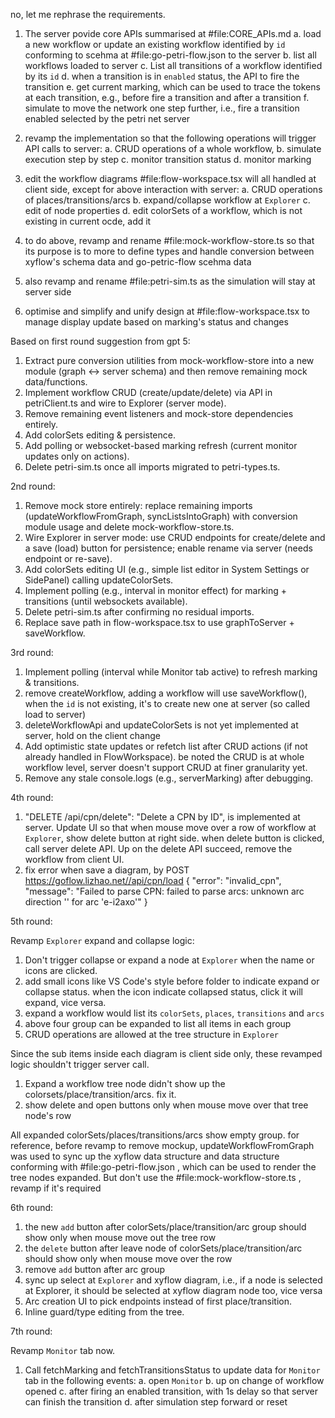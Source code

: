 no, let me rephrase the requirements.
1. The server povide core APIs summarised at #file:CORE_APIs.md 
  a. load a new workflow or update an existing workflow identified by `id` conforming to scehma at #file:go-petri-flow.json  to the server
  b. list all workflows loaded to server
  c. List all transitions of a workflow identified by its `id` 
  d. when a transition is in `enabled` status, the API to fire the transition
  e. get current marking, which can be used to trace the tokens at each transition, e.g., before fire a transition and after a transition
  f. simulate to move the network one step further, i.e., fire a transition enabled selected by the petri net server
2. revamp the implementation so that the following operations will trigger API calls to server:
  a. CRUD operations of a whole workflow, 
  b. simulate execution step by step
  c. monitor transition status
  d. monitor marking

3. edit the workflow diagrams #file:flow-workspace.tsx will all handled at client side, except for above interaction with server:
  a. CRUD operations of places/transitions/arcs
  b. expand/collapse workflow at `Explorer`
  c. edit of node properties
  d. edit colorSets of a workflow, which is not existing in current ocde, add it
3. to do above, revamp and rename #file:mock-workflow-store.ts so that its purpose is to more to define types and handle conversion between xyflow's schema data and go-petric-flow scehma data
4. also revamp and rename #file:petri-sim.ts as the simulation will stay at server side
5. optimise and simplify and unify design at #file:flow-workspace.tsx to manage display update based on marking's status and changes


Based on first round suggestion from gpt 5:

1. Extract pure conversion utilities from mock-workflow-store into a new module (graph <-> server schema) and then remove remaining mock data/functions.
2. Implement workflow CRUD (create/update/delete) via API in petriClient.ts and wire to Explorer (server mode).
3. Remove remaining event listeners and mock-store dependencies entirely.
4. Add colorSets editing & persistence.
5. Add polling or websocket-based marking refresh (current monitor updates only on actions).
6. Delete petri-sim.ts once all imports migrated to petri-types.ts.

2nd round:

1. Remove mock store entirely: replace remaining imports (updateWorkflowFromGraph, syncListsIntoGraph) with conversion module usage and delete mock-workflow-store.ts.
2. Wire Explorer in server mode: use CRUD endpoints for create/delete and a save (load) button for persistence; enable rename via server (needs endpoint or re-save).
3. Add colorSets editing UI (e.g., simple list editor in System Settings or SidePanel) calling updateColorSets.
4. Implement polling (e.g., interval in monitor effect) for marking + transitions (until websockets available).
5. Delete petri-sim.ts after confirming no residual imports.
6. Replace save path in flow-workspace.tsx to use graphToServer + saveWorkflow.

3rd round:

1. Implement polling (interval while Monitor tab active) to refresh marking & transitions.
2. remove createWorkflow, adding a workflow will use saveWorkflow(), when the `id` is not existing, it's to create new one at server (so called load to server)
3. deleteWorkflowApi and updateColorSets is not yet implemented at server, hold on the client change
4. Add optimistic state updates or refetch list after CRUD actions (if not already handled in FlowWorkspace). be noted the CRUD is at whole workflow level, server doesn't support CRUD at finer granularity yet.
5. Remove any stale console.logs (e.g., serverMarking) after debugging.

4th round:

1. "DELETE /api/cpn/delete": "Delete a CPN by ID", is implemented at server. Update UI so that when mouse move over a row of workflow at `Explorer`, show delete button at right side. when delete button is clicked, call server delete API. Up on the delete API succeed, remove the workflow from client UI.
2. fix error when save a diagram, by POST https://goflow.lizhao.net//api/cpn/load
{
    "error": "invalid_cpn",
    "message": "Failed to parse CPN: failed to parse arcs: unknown arc direction '' for arc 'e-i2axo'"
}

5th round:

Revamp `Explorer` expand and collapse logic:
1. Don't trigger collapse or expand a node at `Explorer` when the name or icons are clicked.
2. add small icons like VS Code's style before folder to indicate expand or collapse status. when the icon indicate collapsed status, click it will expand, vice versa. 
3. expand a workflow would list its `colorSets`, `places`, `transitions` and `arcs`
4. above four group can be expanded to list all items in each group
5. CRUD operations are allowed at the tree structure in `Explorer`

Since the sub items inside each diagram is client side only, these revamped logic shouldn't trigger server call. 

1. Expand a workflow tree node didn't show up the colorsets/place/transition/arcs. fix it.
2. show delete and open buttons only when mouse move over that tree node's row 

All expanded colorSets/places/transitions/arcs show empty group. for reference, before revamp to remove mockup, updateWorkflowFromGraph was used to sync up the xyflow data structure and data structure conforming with #file:go-petri-flow.json , which can be used to render the tree nodes expanded. But don't use the #file:mock-workflow-store.ts , revamp if it's required

6th round:
1. the new `add` button after colorSets/place/transition/arc group should show only when mouse move out the tree row
2. the `delete` button after leave node of colorSets/place/transition/arc should show only when mouse move over the row
3. remove `add` button after arc group
4. sync up select at `Explorer` and xyflow diagram, i.e., if a node is selected at Explorer, it should be selected at xyflow diagram node too, vice versa
5. Arc creation UI to pick endpoints instead of first place/transition.
6. Inline guard/type editing from the tree.

7th round:

Revamp `Monitor` tab now.
1. Call fetchMarking and fetchTransitionsStatus to update data for `Monitor` tab in the following events:
  a. open `Monitor`
  b. up on change of workflow opened
  c. after firing an enabled transition, with 1s delay so that server can finish the transition 
  d. after simulation step forward or reset